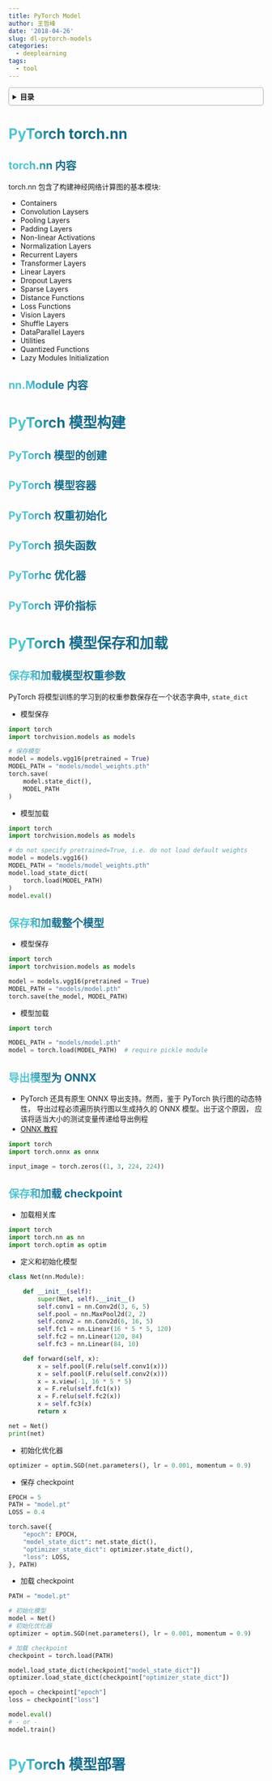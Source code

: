 ```yaml
---
title: PyTorch Model
author: 王哲峰
date: '2018-04-26'
slug: dl-pytorch-models
categories:
  - deeplearning
tags:
  - tool
---
```


<style>
h1 {
  background-color: #2B90B6;
  background-image: linear-gradient(45deg, #4EC5D4 10%, #146b8c 20%);
  background-size: 100%;
  -webkit-background-clip: text;
  -moz-background-clip: text;
  -webkit-text-fill-color: transparent;
  -moz-text-fill-color: transparent;
}
h2 {
  background-color: #2B90B6;
  background-image: linear-gradient(45deg, #4EC5D4 10%, #146b8c 20%);
  background-size: 100%;
  -webkit-background-clip: text;
  -moz-background-clip: text;
  -webkit-text-fill-color: transparent;
  -moz-text-fill-color: transparent;
}

details {
    border: 1px solid #aaa;
    border-radius: 4px;
    padding: .5em .5em 0;
}

summary {
    font-weight: bold;
    margin: -.5em -.5em 0;
    padding: .5em;
}

details[open] {
    padding: .5em;
}

details[open] summary {
    border-bottom: 1px solid #aaa;
    margin-bottom: .5em;
}
</style>

<details><summary>目录</summary><p>

- [PyTorch torch.nn](#pytorch-torchnn)
  - [torch.nn 内容](#torchnn-内容)
  - [nn.Module 内容](#nnmodule-内容)
- [PyTorch 模型构建](#pytorch-模型构建)
  - [PyTorch 模型的创建](#pytorch-模型的创建)
  - [PyTorch 模型容器](#pytorch-模型容器)
  - [PyTorch 权重初始化](#pytorch-权重初始化)
  - [PyTorch 损失函数](#pytorch-损失函数)
  - [PyTorhc 优化器](#pytorhc-优化器)
  - [PyTorch 评价指标](#pytorch-评价指标)
- [PyTorch 模型保存和加载](#pytorch-模型保存和加载)
  - [保存和加载模型权重参数](#保存和加载模型权重参数)
  - [保存和加载整个模型](#保存和加载整个模型)
  - [导出模型为 ONNX](#导出模型为-onnx)
  - [保存和加载 checkpoint](#保存和加载-checkpoint)
- [PyTorch 模型部署](#pytorch-模型部署)
</p></details><p></p>

# PyTorch torch.nn

## torch.nn 内容

torch.nn 包含了构建神经网络计算图的基本模块:

* Containers
* Convolution Laysers
* Pooling Layers
* Padding Layers
* Non-linear Activations
* Normalization Layers
* Recurrent Layers
* Transformer Layers
* Linear Layers
* Dropout Layers
* Sparse Layers
* Distance Functions
* Loss Functions
* Vision Layers
* Shuffle Layers
* DataParallel Layers
* Utilities
* Quantized Functions
* Lazy Modules Initialization

## nn.Module 内容



# PyTorch 模型构建

## PyTorch 模型的创建

## PyTorch 模型容器

## PyTorch 权重初始化

## PyTorch 损失函数

## PyTorhc 优化器

## PyTorch 评价指标

# PyTorch 模型保存和加载

## 保存和加载模型权重参数

PyTorch 将模型训练的学习到的权重参数保存在一个状态字典中, `state_dict`

- 模型保存

```python
import torch
import torchvision.models as models

# 保存模型
model = models.vgg16(pretrained = True)
MODEL_PATH = "models/model_weights.pth"
torch.save(
    model.state_dict(), 
    MODEL_PATH
)
```

- 模型加载

```python
import torch
import torchvision.models as models

# do not specify pretrained=True, i.e. do not load default weights
model = models.vgg16()
MODEL_PATH = "models/model_weights.pth"
model.load_state_dict(
    torch.load(MODEL_PATH)
)
model.eval()
```

## 保存和加载整个模型

- 模型保存

```python
import torch
import torchvision.models as models

model = models.vgg16(pretrained = True)
MODEL_PATH = "models/model.pth"
torch.save(the_model, MODEL_PATH)
```

- 模型加载

```python
import torch

MODEL_PATH = "models/model.pth"
model = torch.load(MODEL_PATH)  # require pickle module
```

## 导出模型为 ONNX

* PyTorch 还具有原生 ONNX 导出支持。然而，鉴于 PyTorch 执行图的动态特性，
  导出过程必须遍历执行图以生成持久的 ONNX 模型。出于这个原因，
  应该将适当大小的测试变量传递给导出例程
* [ONNX 教程](https://github.com/onnx/tutorials)

```python
import torch
import torch.onnx as onnx

input_image = torch.zeros((1, 3, 224, 224))
```

## 保存和加载 checkpoint

- 加载相关库

```python
import torch
import torch.nn as nn
import torch.optim as optim
```

- 定义和初始化模型

```python
class Net(nn.Module):

    def __init__(self):
        super(Net, self).__init__()
        self.conv1 = nn.Conv2d(3, 6, 5)
        self.pool = nn.MaxPool2d(2, 2)
        self.conv2 = nn.Conv2d(6, 16, 5)
        self.fc1 = nn.Linear(16 * 5 * 5, 120)
        self.fc2 = nn.Linear(120, 84)
        self.fc3 = nn.Linear(84, 10)

    def forward(self, x):
        x = self.pool(F.relu(self.conv1(x)))
        x = self.pool(F.relu(self.conv2(x)))
        x = x.view(-1, 16 * 5 * 5)
        x = F.relu(self.fc1(x))
        x = F.relu(self.fc2(x))
        x = self.fc3(x)
        return x

net = Net()
print(net)
```

- 初始化优化器

```python
optimizer = optim.SGD(net.parameters(), lr = 0.001, momentum = 0.9)
```

- 保存 checkpoint

```python
EPOCH = 5
PATH = "model.pt"
LOSS = 0.4

torch.save({
    "epoch": EPOCH,
    "model_state_dict": net.state_dict(),
    "optimizer_state_dict": optimizer.state_dict(),
    "loss": LOSS,
}, PATH)
```

- 加载 checkpoint

```python
PATH = "model.pt"

# 初始化模型
model = Net()
# 初始化优化器
optimizer = optim.SGD(net.parameters(), lr = 0.001, momentum = 0.9)

# 加载 checkpoint
checkpoint = torch.load(PATH)

model.load_state_dict(checkpoint["model_state_dict"])
optimizer.load_state_dict(checkpoint["optimizer_state_dict"])

epoch = checkpoint["epoch"]
loss = checkpoint["loss"]

model.eval()
# - or - 
model.train()
```

# PyTorch 模型部署

